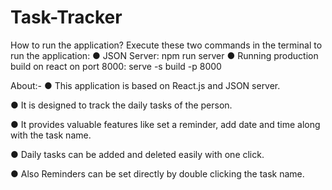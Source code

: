 # Task-Tracker
How to run the application?
Execute these two commands in the terminal to run the application:
● JSON Server:
npm run server
● Running production build on react on port 8000:
serve -s build -p 8000

About:-
● This application is based on React.js and JSON server.

● It is designed to track the daily tasks of the person. 

● It provides valuable features like set a reminder, add date and time along with the task name. 

● Daily tasks can be added and deleted easily with one click. 

● Also Reminders can be set directly by double clicking the task name.
